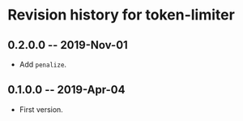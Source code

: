 # Revision history for token-limiter

## 0.2.0.0 -- 2019-Nov-01

* Add `penalize`.

## 0.1.0.0 -- 2019-Apr-04

* First version.
